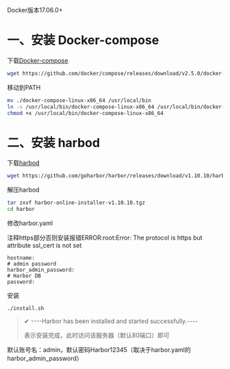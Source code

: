 

Docker版本17.06.0+

# 一、安装 Docker-compose

下载[Docker-compose](https://github.com/docker/compose/releases)

```bash
wget https://github.com/docker/compose/releases/download/v2.5.0/docker-compose-linux-x86_64
```

移动到PATH

```bash
mv ./docker-compose-linux-x86_64 /usr/local/bin
ln -s /usr/local/bin/docker-compose-linux-x86_64 /usr/local/bin/docker-compose
chmod +x /usr/local/bin/docker-compose-linux-x86_64
```

# 二、安装 harbod

下载[harbod](https://github.com/goharbor/harbor/releases)

```bash
wget https://github.com/goharbor/harbor/releases/download/v1.10.10/harbor-online-installer-v1.10.10.tgz
```

解压harbod

```bash
tar zxvf harbor-online-installer-v1.10.10.tgz
cd harbor
```

修改harbor.yaml

注释https部分否则安装报错ERROR:root:Error: The protocol is https but attribute ssl_cert is not set

```
hostname:
# admin password
harbor_admin_password:
# Harbor DB
password:
```

安装

```
./install.sh
```

> ✔ ----Harbor has been installed and started successfully.----
>
> 表示安装完成，此时访问该服务器（默认80端口）即可

默认账号名：admin，默认密码Harbor12345（取决于harbor.yaml的harbor_admin_password）
